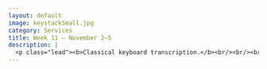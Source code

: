 ```yaml
---
layout: default
image: keystackSmall.jpg
category: Services
title: Week 11 – November 2–5
description: |
  <p class="lead"><b>Classical keyboard transcription.</b><br/><br/><br/><br/><a href="/week10/">Read more...</a></p>
---
```

